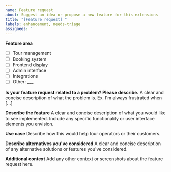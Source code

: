 ```yaml
---
name: Feature request
about: Suggest an idea or propose a new feature for this extensions
title: "[Feature request] "
labels: enhancement, needs-triage
assignees: ''
---
```


**Feature area**
- [ ] Tour management
- [ ] Booking system
- [ ] Frontend display
- [ ] Admin interface
- [ ] Integrations
- [ ] Other: ___

**Is your feature request related to a problem? Please describe.**
A clear and concise description of what the problem is. Ex. I'm always frustrated when [...]

**Describe the feature**
A clear and concise description of what you would like to see implemented. Include any specific functionality or user interface elements you envision.

**Use case**
Describe how this would help tour operators or their customers.

**Describe alternatives you've considered**
A clear and concise description of any alternative solutions or features you've considered. 

**Additional context**
Add any other context or screenshots about the feature request here.
